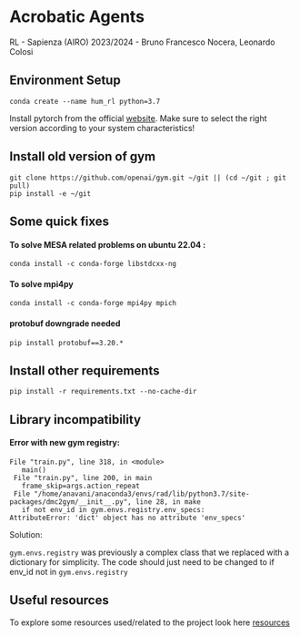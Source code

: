 # Acrobatic Agents
RL - Sapienza (AIRO) 2023/2024 -  Bruno Francesco Nocera, Leonardo Colosi


## Environment Setup 
```code
conda create --name hum_rl python=3.7
```

Install pytorch from the official [website](https://pytorch.org/get-started/locally/). Make sure to select the right version according to your system characteristics!

## Install old version of gym
```code
git clone https://github.com/openai/gym.git ~/git || (cd ~/git ; git pull)
pip install -e ~/git
```


## Some quick fixes

#### To solve MESA related problems on ubuntu 22.04 : 
```code
conda install -c conda-forge libstdcxx-ng
```

#### To solve mpi4py
```code
conda install -c conda-forge mpi4py mpich
```

#### protobuf downgrade needed
```code
pip install protobuf==3.20.*
```

## Install other requirements

``` code
pip install -r requirements.txt --no-cache-dir
``` 

## Library incompatibility

#### Error with new gym registry:
```code 
File "train.py", line 318, in <module>
   main()
 File "train.py", line 200, in main
   frame_skip=args.action_repeat
 File "/home/anavani/anaconda3/envs/rad/lib/python3.7/site-packages/dmc2gym/__init__.py", line 28, in make
   if not env_id in gym.envs.registry.env_specs:
AttributeError: 'dict' object has no attribute 'env_specs'
```
Solution:

`gym.envs.registry` was previously a complex class that we replaced with a dictionary for simplicity.
The code should just need to be changed to if env_id not in `gym.envs.registry`

## Useful resources
To explore some resources used/related to the project look here [resources](resources)


